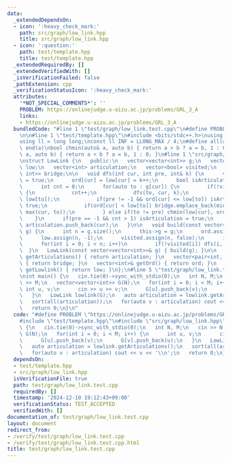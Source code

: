 ```yaml
---
data:
  _extendedDependsOn:
  - icon: ':heavy_check_mark:'
    path: src/graph/low_link.hpp
    title: src/graph/low_link.hpp
  - icon: ':question:'
    path: test/template.hpp
    title: test/template.hpp
  _extendedRequiredBy: []
  _extendedVerifiedWith: []
  _isVerificationFailed: false
  _pathExtension: cpp
  _verificationStatusIcon: ':heavy_check_mark:'
  attributes:
    '*NOT_SPECIAL_COMMENTS*': ''
    PROBLEM: https://onlinejudge.u-aizu.ac.jp/problems/GRL_3_A
    links:
    - https://onlinejudge.u-aizu.ac.jp/problems/GRL_3_A
  bundledCode: "#line 1 \"test/graph/low_link.test.cpp\"\n#define PROBLEM \"https://onlinejudge.u-aizu.ac.jp/problems/GRL_3_A\"\
    \n\n#line 1 \"test/template.hpp\"\n#include <bits/stdc++.h>\nusing namespace std;\n\
    using ll = long long;\nconst ll INF = LLONG_MAX / 4;\n#define all(a) begin(a),\
    \ end(a)\nbool chmin(auto& a, auto b) { return a > b ? a = b, 1 : 0; }\nbool chmax(auto&\
    \ a, auto b) { return a < b ? a = b, 1 : 0; }\n#line 1 \"src/graph/low_link.hpp\"\
    \nstruct LowLink {\n   public:\n   vector<vector<int>> g;\n   vector<int> ord,\
    \ low;\n   vector<int> articulation;\n   vector<bool> visited;\n   vector<pair<int,\
    \ int>> bridge;\n\n   void dfs(int cur, int pre, int& k) {\n      visited[cur]\
    \ = true;\n      ord[cur] = low[cur] = k++;\n      bool isArticulation = false;\n\
    \      int cnt = 0;\n      for(auto to : g[cur]) {\n         if(!visited[to])\
    \ {\n            cnt++;\n            dfs(to, cur, k);\n            chmin(low[cur],\
    \ low[to]);\n            if(pre != -1 && ord[cur] <= low[to]) isArticulation =\
    \ true;\n            if(ord[cur] < low[to]) bridge.emplace_back(min(cur, to),\
    \ max(cur, to));\n         } else if(to != pre) chmin(low[cur], ord[to]);\n  \
    \    }\n      if(pre == -1 && cnt > 1) isArticulation = true;\n      if(isArticulation)\
    \ articulation.push_back(cur);\n   }\n\n   void build(const vector<vector<int>>&\
    \ g) {\n      int n = g.size();\n      this->g = g;\n      ord.assign(n, -1);\n\
    \      low.assign(n, -1);\n      visited.assign(n, false);\n      int k = 0;\n\
    \      for(int i = 0; i < n; i++)\n         if(!visited[i]) dfs(i, -1, k);\n \
    \  }\n   LowLink(const vector<vector<int>>& g) { build(g); }\n\n   vector<int>&\
    \ getArticulations() { return articulation; }\n   vector<pair<int, int>>& getBridges()\
    \ { return bridge; }\n   vector<int>& getOrd() { return ord; }\n   vector<int>&\
    \ getLowlink() { return low; }\n};\n#line 5 \"test/graph/low_link.test.cpp\"\n\
    \nint main() {\n   cin.tie(0)->sync_with_stdio(0);\n   int N, M;\n   cin >> N\
    \ >> M;\n   vector<vector<int>> G(N);\n   for(int i = 0; i < M; i++) {\n     \
    \ int u, v;\n      cin >> u >> v;\n      G[u].push_back(v);\n      G[v].push_back(u);\n\
    \   }\n   LowLink lowlink(G);\n   auto articulation = lowlink.getArticulations();\n\
    \   sort(all(articulation));\n   for(auto v : articulation) cout << v << '\\n';\n\
    \   return 0;\n}\n"
  code: "#define PROBLEM \"https://onlinejudge.u-aizu.ac.jp/problems/GRL_3_A\"\n\n\
    #include \"test/template.hpp\"\n#include \"src/graph/low_link.hpp\"\n\nint main()\
    \ {\n   cin.tie(0)->sync_with_stdio(0);\n   int N, M;\n   cin >> N >> M;\n   vector<vector<int>>\
    \ G(N);\n   for(int i = 0; i < M; i++) {\n      int u, v;\n      cin >> u >> v;\n\
    \      G[u].push_back(v);\n      G[v].push_back(u);\n   }\n   LowLink lowlink(G);\n\
    \   auto articulation = lowlink.getArticulations();\n   sort(all(articulation));\n\
    \   for(auto v : articulation) cout << v << '\\n';\n   return 0;\n}"
  dependsOn:
  - test/template.hpp
  - src/graph/low_link.hpp
  isVerificationFile: true
  path: test/graph/low_link.test.cpp
  requiredBy: []
  timestamp: '2024-12-10 19:12:43+09:00'
  verificationStatus: TEST_ACCEPTED
  verifiedWith: []
documentation_of: test/graph/low_link.test.cpp
layout: document
redirect_from:
- /verify/test/graph/low_link.test.cpp
- /verify/test/graph/low_link.test.cpp.html
title: test/graph/low_link.test.cpp
---
```

